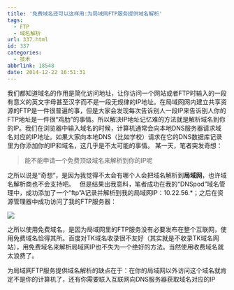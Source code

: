 ```yaml
---
title: '免费域名还可以这样用:为局域网FTP服务提供域名解析'
tags:
  - FTP
  - 域名解析
url: 337.html
id: 337
categories:
  - 技术
abbrlink: 18548
date: 2014-12-22 16:51:31
---
```


我们都知道域名的作用是简化访问地址，让你访问一个网站或者FTP时输入的一段有意义的英文字母甚至汉字而不是一段无规律的IP地址。在局域网网内建立共享资源的FTP是一件很普遍的事，但是大家会发现每次告诉别人一段IP来告诉别人你的FTP地址是一件很“鸡肋”的事情。所以解决IP地址记忆难的方法就是解析域名到你的IP。我们在浏览器中输入域名的时候，计算机通常会向本地DNS服务器请求域名对应的IP地址。如果大家向本地DNS（比如学校）请求在它的DNS数据库记录里为你添加你的IP和域名，这几乎是不太可能的事情。 某一天，笔者突发奇想：  

> 能不能申请一个免费顶级域名来解析到你的IP呢

之所以说是“奇想”，是因为我觉得不太会有哪个人会把域名解析到**局域网**，也许域名解析商也不会支持吧。   但是结果出我意料，笔者成功在我的“DNSpod”域名管理中，成功添加了一个“ftp”A记录并解析到我的局域网IP：10.22.56.*；之后在资源管理器中成功访问了我的FTP服务器：

![](http://baiyuan.wang/wp-content/uploads/2014/12/20141222084521_37027.png)

之所以使用免费域名，是因为局域网里的FTP服务没有必要发布在整个互联网，使用免费域名恰得其所。百度对TK域名收录很不友好（其实就是不收录TK域名网站），用免费域名来解析局域网IP也不失为一个绝好的方法。当然使用收费域名就太浪费了。

为局域网FTP服务提供域名解析的缺点在于：在你的局域网以外访问这个域名就肯定不是你的计算机了，还有你需要联入互联网向DNS服务器获取域名对应的IP
